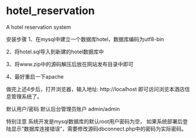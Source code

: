# hotel_reservation
A hotel reservation system


安装步骤
1、在mysql中建立一个数据库hotel，数据库编码为utf8-bin

2、将hotel.sql导入到新建的hotel数据库中

3、将www.zip中的源码解压后放在网站发布目录中即可

4、最好重启一下apache

做完上述4步后，打开浏览器，输入地址: http://localhost 即可访问浏览本酒店信息管理系统了。

默认用户/密码
默认后台管理员账户 admin/admin

特别注意
系统开发是mysql数据库的默认root用户密码为空，
如果系统部署后登陆显示“数据库连接错误”，需要修改源码dbconnect.php中的密码为实际密码。

